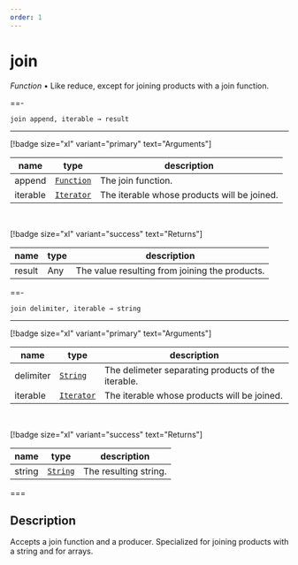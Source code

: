```yaml
---
order: 1
---
```

# join

_Function_ &bull; Like reduce, except for joining products with a join function.


==- <pre><code>join append, iterable &rarr; result</code></pre>
<hr>

[!badge size="xl" variant="primary" text="Arguments"]

| name | type | description |
|------|------|-------------|
|append|[`Function`][Function]|The join function.|
|iterable|[`Iterator`][Iterator]|The iterable whose products will be joined.|

<br>

[!badge size="xl" variant="success" text="Returns"]

| name | type | description |
|------|------|-------------|
|result|Any|The value resulting from joining the products.|


==- <pre><code>join delimiter, iterable &rarr; string</code></pre>
<hr>

[!badge size="xl" variant="primary" text="Arguments"]

| name | type | description |
|------|------|-------------|
|delimiter|[`String`][String]|The delimeter separating products of the iterable.|
|iterable|[`Iterator`][Iterator]|The iterable whose products will be joined.|

<br>

[!badge size="xl" variant="success" text="Returns"]

| name | type | description |
|------|------|-------------|
|string|[`String`][String]|The resulting string.|



===


## Description

Accepts a join function and a producer. Specialized for joining products with a string and for arrays.


[Function]: https://developer.mozilla.org/en-US/docs/Web/JavaScript/Reference/Global_Objects/Function
[Iterator]: #
[String]: https://developer.mozilla.org/en-US/docs/Web/JavaScript/Reference/Global_Objects/String